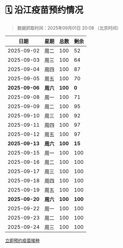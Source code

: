 # 🗓️ 沿江疫苗预约情况

> 数据抓取时间：2025年09月01日 20:08 （北京时间）

| 日期 | 星期 | 总数 | 剩余 |
|------|------|------|------|
| 2025-09-02 | 周二 | 100 | 52 |
| 2025-09-03 | 周三 | 100 | 64 |
| 2025-09-04 | 周四 | 100 | 87 |
| 2025-09-05 | 周五 | 100 | 70 |
| **2025-09-06** | **周六** | **100** | **0** |
| 2025-09-08 | 周一 | 100 | 71 |
| 2025-09-09 | 周二 | 100 | 95 |
| 2025-09-10 | 周三 | 100 | 92 |
| 2025-09-11 | 周四 | 100 | 97 |
| 2025-09-12 | 周五 | 100 | 97 |
| **2025-09-13** | **周六** | **100** | **15** |
| 2025-09-15 | 周一 | 100 | 100 |
| 2025-09-16 | 周二 | 100 | 100 |
| 2025-09-17 | 周三 | 100 | 100 |
| 2025-09-18 | 周四 | 100 | 100 |
| 2025-09-19 | 周五 | 100 | 100 |
| **2025-09-20** | **周六** | **100** | **100** |
| 2025-09-22 | 周一 | 100 | 100 |
| 2025-09-23 | 周二 | 100 | 100 |
| 2025-09-24 | 周三 | 100 | 100 |


<div class="button-container">
<a class="btn" href="http://yfzweb.ishequ.net/#/login" target="_blank">立即预约疫苗接种</a>
</div>
